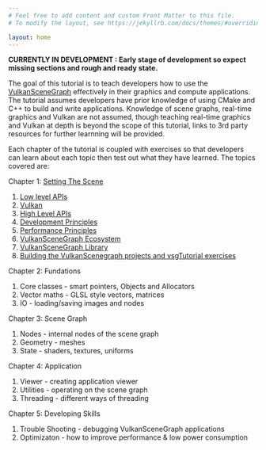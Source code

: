 ```yaml
---
# Feel free to add content and custom Front Matter to this file.
# To modify the layout, see https://jekyllrb.com/docs/themes/#overriding-theme-defaults

layout: home
---
```


**CURRENTLY IN DEVELOPMENT : Early stage of development so expect missing sections and rough and ready state.**

The goal of this tutorial is to teach developers how to use the [VulkanSceneGraph](https://github.com/vsg-dev/VulkanSceneGraph) effectively in their graphics and compute applications. The tutorial assumes developers have prior knowledge of using CMake and C++ to build and write applications.  Knowledge of scene graphs, real-time graphics and Vulkan are not assumed, though teaching real-time graphics and Vulkan at depth is beyond the scope of this tutorial, links to 3rd party resources for further learnning will be provided.

Each chapter of the tutorial is coupled with exercises so that developers can learn about each topic then test out what they have learned. The topics covered are:

Chapter 1: [Setting The Scene](SettingTheScene.md)
1. [Low level APIs](SettingTheScene/LowLevelAPIs.md)
1. [Vulkan](SettingTheScene/Vulkan.md)
1. [High Level APIs](SettingTheScene/HighLevelAPIs.md)
1. [Development Principles](SettingTheScene/DevelopmentPrinciples.md)
1. [Performance Principles](SettingTheScene/PerformancePrinciples.md)
1. [VulkanSceneGraph Ecosystem](SettingTheScene/Ecosystem.md)
1. [VulkanSceneGraph Library](SettingTheScene/VulkanSceneGraphLibrary.md)
1. [Building the VulkanScenegraph projects and vsgTutorial exercises](SettingTheScene/BuildingVulkanSceneGraph.md)

Chapter 2: Fundations
1. Core classes - smart pointers, Objects and Allocators
1. Vector maths - GLSL style vectors, matrices
1. IO - loading/saving images and nodes

Chapter 3: Scene Graph
1. Nodes - internal nodes of the scene graph
1. Geometry - meshes
1. State - shaders, textures, uniforms

Chapter 4: Application
1. Viewer - creating application viewer
1. Utilities - operating on the scene graph
1. Threading - different ways of threading

Chapter 5: Developing Skills
1. Trouble Shooting - debugging VulkanSceneGraph applications
1. Optimizaton - how to improve performance & low power consumption
